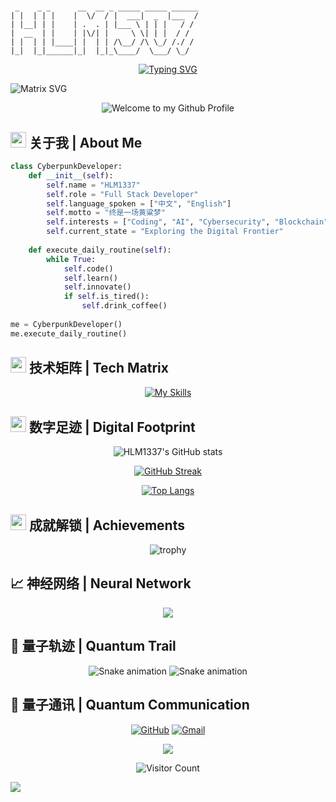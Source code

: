 # <div align="center">

```ascii
 _    _ _      __  __ _ _____ _____ ______ 
| |  | | |    |  \/  / |  ___|  _  |___  /
| |__| | |    | .  . | |___ \ | | |   / / 
|  __  | |    | |\/| |     \ \| | |  / /  
| |  | | |____| |  | | /\__/ /\ \_/ /./ /  
|_|  |_|______|_|  |_|_\____/  \___/ \_/   
```

</div>

<div align="center">

[![Typing SVG](https://readme-typing-svg.demolab.com?font=Fira+Code&size=25&pause=1000&color=2F90F7&center=true&vCenter=true&width=600&lines=Welcome+to+HLM1337's+Cyberpunk+World+%F0%9F%8C%8C;Full+Stack+Developer+%F0%9F%91%A8%E2%80%8D%F0%9F%92%BB;Exploring+the+Digital+Frontier+%F0%9F%8C%90;%E7%BB%88%E6%98%AF%E4%B8%80%E5%9C%BA%E9%BB%84%E7%B2%B1%E6%A2%A6+%F0%9F%8C%8E)](https://git.io/typing-svg)

</div>

![Matrix SVG](https://raw.githubusercontent.com/rodrigograca31/rodrigograca31/master/matrix.svg)

<div align="center">
  <img src="https://github.com/BrunnerLivio/brunnerlivio/blob/master/images/welcome.png?raw=true" style="max-width: 100%;" alt="Welcome to my Github Profile" />
</div>

## <img src="https://media2.giphy.com/media/QssGEmpkyEOhBCb7e1/giphy.gif?cid=ecf05e47a0n3gi1bfqntqmob8g9aid1oyj2wr3ds3mg700bl&rid=giphy.gif" width="25"> 关于我 | About Me 

```python
class CyberpunkDeveloper:
    def __init__(self):
        self.name = "HLM1337"
        self.role = "Full Stack Developer"
        self.language_spoken = ["中文", "English"]
        self.motto = "终是一场黄粱梦"
        self.interests = ["Coding", "AI", "Cybersecurity", "Blockchain"]
        self.current_state = "Exploring the Digital Frontier"
        
    def execute_daily_routine(self):
        while True:
            self.code()
            self.learn()
            self.innovate()
            if self.is_tired():
                self.drink_coffee()
                
me = CyberpunkDeveloper()
me.execute_daily_routine()
```

## <img src="https://media.giphy.com/media/iY8CRBdQXODJSCERIr/giphy.gif" width="25"> 技术矩阵 | Tech Matrix
<div align="center">

[![My Skills](https://skillicons.dev/icons?i=python,js,ts,react,vue,nodejs,docker,kubernetes,git,vscode,linux,aws&theme=dark)](https://skillicons.dev)

</div>

## <img src="https://media.giphy.com/media/j2pOGeGYKe2xCCKwfi/giphy.gif" width="25"> 数字足迹 | Digital Footprint
<div align="center">
  
![HLM1337's GitHub stats](https://github-readme-stats.vercel.app/api?username=HLM1337&show_icons=true&theme=cyberpunk)

[![GitHub Streak](https://github-readme-streak-stats.herokuapp.com/?user=HLM1337&theme=cyberpunk)](https://git.io/streak-stats)

[![Top Langs](https://github-readme-stats.vercel.app/api/top-langs/?username=HLM1337&layout=compact&theme=cyberpunk)](https://github.com/anuraghazra/github-readme-stats)

</div>

## <img src="https://media.giphy.com/media/W5eoZHPpUx9sapR0eu/giphy.gif" width="25"> 成就解锁 | Achievements
<div align="center">
  
![trophy](https://github-profile-trophy.vercel.app/?username=HLM1337&theme=onestar&no-frame=true&column=7)

</div>

## 📈 神经网络 | Neural Network
<div align="center">
  
![](https://github-readme-activity-graph.vercel.app/graph?username=HLM1337&theme=synthwave-84)

</div>

## 🐍 量子轨迹 | Quantum Trail
<div align="center">
  
![Snake animation](https://github.com/HLM1337/HLM1337/blob/output/github-snake.svg)
![Snake animation](https://github.com/HLM1337/HLM1337/blob/output/github-snake-dark.svg#gh-dark-mode-only)
  
</div>

## 🤝 量子通讯 | Quantum Communication
<div align="center">
  
[![GitHub](https://img.shields.io/badge/-GITHUB-000000?style=for-the-badge&logo=github&logoColor=FF00FF)](https://github.com/HLM1337)
[![Gmail](https://img.shields.io/badge/-GMAIL-FF00FF?style=for-the-badge&logo=gmail&logoColor=white)](mailto:your.email@gmail.com)

<img src="https://raw.githubusercontent.com/Trilokia/Trilokia/379277808c61ef204768a61bbc5d25bc7798ccf1/bottom_header.svg" />

![Visitor Count](https://profile-counter.glitch.me/HLM1337/count.svg)

</div>

![](https://raw.githubusercontent.com/Sutil/Sutil/2b2fad3bf54522bb30c8c170591fc68ff51b69e6/github-contribution-grid-snake2.svg) 